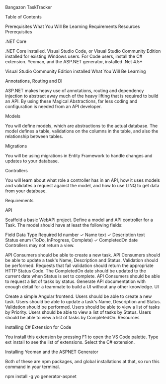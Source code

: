 Bangazon TaskTracker

Table of Contents

Prerequisites
What You Will Be Learning
Requirements
Resources
Prerequisites

.NET Core

.NET Core installed.
Visual Studio Code, or Visual Studio Community Edition installed for existing Windows users.
For Code users, install the C# extension.
Yeoman, and the ASP.NET generator, installed
.Net 4.5+

Visual Studio Community Edition installed
What You Will Be Learning

Annotations, Routing and DI

ASP.NET makes heavy use of annotations, routing and dependency injection to abstract away much of the heavy lifting that is required to build an API. By using these Magical Abstractions, far less coding and configuration is needed from an API developer.

Models

You will define models, which are abstractions to the actual database. The model defines a table, validations on the columns in the table, and also the relationship between tables.

Migrations

You will be using migrations in Entity Framework to handle changes and updates to your database.

Controllers

You will learn about what role a controller has in an API, how it uses models and validates a request against the model, and how to use LINQ to get data from your database.

Requirements

API

Scaffold a basic WebAPI project.
Define a model and API controller for a Task. The model should have at least the following fields:

Field	Data Type	Required
Id	number	✓
Name	text	✓
Description	text	
Status	enum (ToDo, InProgress, Complete)	✓
CompletedOn	date	
Controllers may not return a view.

API Consumers should be able to create a new task.
API Consumers should be able to update a task's Name, Description and Status.
Validation should be performed. Requests that fail validation should return the appropriate HTTP Status Code.
The CompletedOn date should be updated to the current date when Status is set to complete.
API Consumers should be able to request a list of tasks by status.
Generate API documentation with enough detail for a teammate to build a UI without any other knowledge.
UI

Create a simple Angular frontend.
Users should be able to create a new task.
Users should be able to update a task's Name, Description and Status.
Validation should be performed.
Users should be able to view a list of tasks by Priority.
Users should be able to view a list of tasks by Status.
Users should be able to view a list of tasks by CompletedOn.
Resources

Installing C# Extension for Code

You install this extension by pressing F1 to open the VS Code palette. Type ext install to see the list of extensions. Select the C# extension.

Installing Yeoman and the ASPNET Generator

Both of these are npm packages, and global installations at that, so run this command in your terminal.

npm install -g yo generator-aspnet
